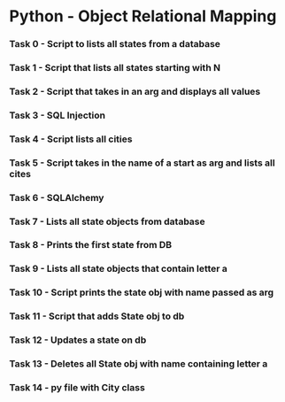 # Python - Object Relational Mapping

### Task 0 - Script to lists all states from a database

### Task 1 - Script that lists all states starting with N

### Task 2 - Script that takes in an arg and displays all values

### Task 3 - SQL Injection

### Task 4 - Script lists all cities

### Task 5 - Script takes in the name of a start as arg and lists all cites

### Task 6 - SQLAlchemy

### Task 7 - Lists all state objects from database

### Task 8 - Prints the first state from DB

### Task 9 - Lists all state objects that contain letter a

### Task 10 - Script prints the state obj with name passed as arg

### Task 11 - Script that adds State obj to db

### Task 12 - Updates a state on db

### Task 13 - Deletes all State obj with name containing letter a

### Task 14 - py file with City class
